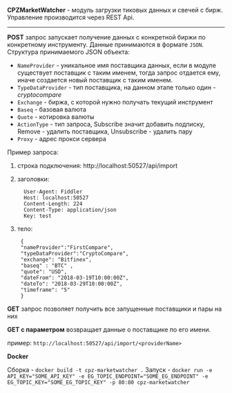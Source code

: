 ﻿**CPZMarketWatcher** - модуль загрузки тиковых данных и свечей с бирж.
Управление производится через REST Api.
***
**POST** запрос запускает получение данных с конкретной биржи по конкретному инструменту.
Данные принимаются в формате `JSON`.
Структура принимаемого JSON объекта:
* `NameProvider`     - уникальное имя поставщика данных, если в модуле существует поставщик с таким именем, тогда запрос отдается ему, иначе создается новый поставщик с таким именем.
* `TypeDataProvider` - тип поставщика, на данном этапе только один - _cryptocompare_
* `Exchange` - биржа, с которой нужно получать текущий инструмент
* `Baseq` - базовая валюта
* `Quote` - котировка валюты 
* `ActionType` - тип запроса, Subscribe значит добавить подписку, Remove - удалить поставщика, Unsubscribe - удалить пару
* `Proxy` - адрес прокси сервера


Пример запроса: 
1) строка подключения:
http://localhost:50527/api/import

2) заголовки:      
 
         User-Agent: Fiddler
         Host: localhost:50527
         Content-Length: 224
         Content-Type: application/json
         Key: test

3) тело:

        {
        "nameProvider":"FirstCompare",
        "typeDataProvider":"CryptoCompare",
        "exchange": "Bitfinex",
        "baseq" : "BTC" ,
        "quote": "USD",
        "dateFrom": "2018-03-19T10:00:00Z",
        "dateTo": "2018-03-29T10:00:00Z",
        "timeframe": "5"
        }

**GET** запрос позволяет получить все запущенные поставщики и пары на них


**GET с параметром** возвращает данные о поставщике по его имени.

пример: `http://localhost:50527/api/import/<providerName>`
        
        
**Docker**

Сборка - `docker build -t cpz-marketwatcher .`
Запуск - `docker run -e API_KEY="SOME_API_KEY" -e EG_TOPIC_ENDPOINT="SOME_EG_ENDPOINT" -e EG_TOPIC_KEY="SOME_EG_TOPIC_KEY" -p 80:80 cpz-marketwatcher`

